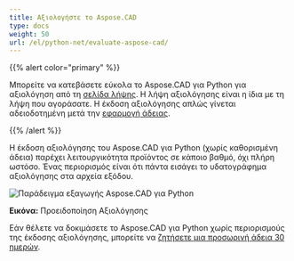 ```yaml
---
title: Αξιολογήστε το Aspose.CAD
type: docs
weight: 50
url: /el/python-net/evaluate-aspose-cad/
---
```


{{% alert color="primary" %}}

Μπορείτε να κατεβάσετε εύκολα το Aspose.CAD για Python για αξιολόγηση από τη [σελίδα λήψης](https://downloads.aspose.com/cad/python-net). Η λήψη αξιολόγησης είναι η ίδια με τη λήψη που αγοράσατε. Η έκδοση αξιολόγησης απλώς γίνεται αδειοδοτημένη μετά την [εφαρμογή άδειας](/el/cad/python-net/licensing/).

{{% /alert %}}

Η έκδοση αξιολόγησης του Aspose.CAD για Python (χωρίς καθορισμένη άδεια) παρέχει λειτουργικότητα προϊόντος σε κάποιο βαθμό, όχι πλήρη ωστόσο. Ένας περιορισμός είναι ότι πάντα εισάγει το υδατογράφημα αξιολόγησης στα αρχεία εξόδου.

![Παράδειγμα εξαγωγής Aspose.CAD για Python](/_assets/AreaChartReport.jpg)

**Εικόνα:** Προειδοποίηση Αξιολόγησης

Εάν θέλετε να δοκιμάσετε το Aspose.CAD για Python χωρίς περιορισμούς της έκδοσης αξιολόγησης, μπορείτε να [ζητήσετε μια προσωρινή άδεια 30 ημερών](https://purchase.aspose.com/temporary-license).

